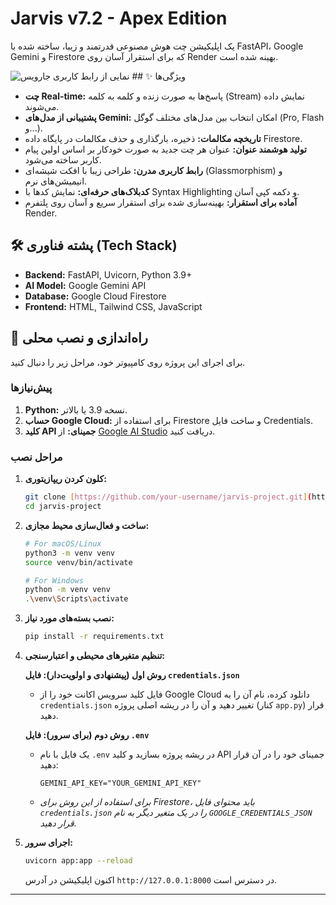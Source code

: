 # Jarvis v7.2 - Apex Edition

یک اپلیکیشن چت هوش مصنوعی قدرتمند و زیبا، ساخته شده با FastAPI، Google Gemini و Firestore که برای استقرار آسان روی Render بهینه شده است.

![نمایی از رابط کاربری جارویس](https://i.imgur.com/your-screenshot.png) ## ✨ ویژگی‌ها

-   **چت Real-time:** پاسخ‌ها به صورت زنده و کلمه به کلمه (Stream) نمایش داده می‌شوند.
-   **پشتیبانی از مدل‌های Gemini:** امکان انتخاب بین مدل‌های مختلف گوگل (Pro, Flash و...).
-   **تاریخچه مکالمات:** ذخیره، بارگذاری و حذف مکالمات در پایگاه داده Firestore.
-   **تولید هوشمند عنوان:** عنوان هر چت جدید به صورت خودکار بر اساس اولین پیام کاربر ساخته می‌شود.
-   **رابط کاربری مدرن:** طراحی زیبا با افکت شیشه‌ای (Glassmorphism) و انیمیشن‌های نرم.
-   **کدبلاک‌های حرفه‌ای:** نمایش کدها با Syntax Highlighting و دکمه کپی آسان.
-   **آماده برای استقرار:** بهینه‌سازی شده برای استقرار سریع و آسان روی پلتفرم Render.

## 🛠️ پشته فناوری (Tech Stack)

-   **Backend:** FastAPI, Uvicorn, Python 3.9+
-   **AI Model:** Google Gemini API
-   **Database:** Google Cloud Firestore
-   **Frontend:** HTML, Tailwind CSS, JavaScript

## 🚀 راه‌اندازی و نصب محلی

برای اجرای این پروژه روی کامپیوتر خود، مراحل زیر را دنبال کنید.

### پیش‌نیازها

1.  **Python:** نسخه 3.9 یا بالاتر.
2.  **حساب Google Cloud:** برای استفاده از Firestore و ساخت فایل Credentials.
3.  **کلید API جمینای:** از [Google AI Studio](https://ai.google.dev/) دریافت کنید.

### مراحل نصب

1.  **کلون کردن ریپازیتوری:**
    ```bash
    git clone [https://github.com/your-username/jarvis-project.git](https://github.com/your-username/jarvis-project.git)
    cd jarvis-project
    ```

2.  **ساخت و فعال‌سازی محیط مجازی:**
    ```bash
    # For macOS/Linux
    python3 -m venv venv
    source venv/bin/activate

    # For Windows
    python -m venv venv
    .\venv\Scripts\activate
    ```

3.  **نصب بسته‌های مورد نیاز:**
    ```bash
    pip install -r requirements.txt
    ```

4.  **تنظیم متغیرهای محیطی و اعتبارسنجی:**

    **روش اول (پیشنهادی و اولویت‌دار): فایل `credentials.json`**
    -   فایل کلید سرویس اکانت خود را از Google Cloud دانلود کرده، نام آن را به `credentials.json` تغییر دهید و آن را در ریشه اصلی پروژه (کنار `app.py`) قرار دهید.

    **روش دوم (برای سرور): فایل `.env`**
    -   یک فایل با نام `.env` در ریشه پروژه بسازید و کلید API جمینای خود را در آن قرار دهید:
        ```
        GEMINI_API_KEY="YOUR_GEMINI_API_KEY"
        ```
    -   *برای استفاده از این روش برای Firestore، باید محتوای فایل `credentials.json` را در یک متغیر دیگر به نام `GOOGLE_CREDENTIALS_JSON` قرار دهید.*

5.  **اجرای سرور:**
    ```bash
    uvicorn app:app --reload
    ```
    اکنون اپلیکیشن در آدرس `http://127.0.0.1:8000` در دسترس است.

---
